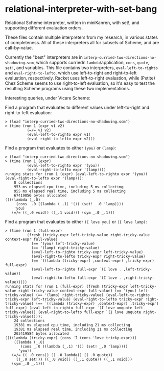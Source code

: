 # relational-interpreter-with-set-bang
Relational Scheme interpreter, written in miniKanren, with set!, and supporting different evaluation orders.

These files contain multiple interpreters from my research, in various states of completeness.  All of these interpreters all for subsets of Scheme, and are call-by-value.

Currently the "best" interpreters are in `interp-curried-two-directions-no-shadowing.scm`, which supports curriedn `lambda`/application, `cons`, `quote`, `set!`, and variables.  This file contains two interpreters, `eval-left-to-righto` and `eval-right-to-lefto`, which use left-to-right and right-to-left evaluation, respectively.  Racket uses left-to-right evaluation, while (Petite) Chez Scheme seems to use right-to-left evaluation, so it's easy to test the resulting Scheme programs using these two implementations.

Interesting queries, under Vicare Scheme:

Find a program that evaluates to different values under left-to-right and right-to-left evaluation:

```
> (load "interp-curried-two-directions-no-shadowing.scm")
> (time (run 1 (expr v1 v2)
          (=/= v1 v2)
          (eval-left-to-righto expr v1)
          (eval-right-to-lefto expr v2)))
```

Find a program that evaluates to either `(you)` or `(lamp)`:

```
> (load "interp-curried-two-directions-no-shadowing.scm")
> (time (run 1 (expr)
          (eval-left-to-righto expr '(you))
          (eval-right-to-lefto expr '(lamp))))
running stats for (run 1 (expr) (eval-left-to-righto expr '(you)) (eval-right-to-lefto expr '(lamp))):
    8 collections
    953 ms elapsed cpu time, including 5 ms collecting
    955 ms elapsed real time, including 5 ms collecting
    67419856 bytes allocated
((((lambda (_.0)
     (cons _.0 ((lambda (_.1) '()) (set! _.0 'lamp))))
    'you)
   (=/= ((_.0 void)) ((_.1 void))) (sym _.0 _.1)))
```

Find a program that evaluates to either `(I love you)` or `(I love lamp)`:

```
> (time (run 1 (full-expr)
          (fresh (tricky-expr left-tricky-value right-tricky-value context-expr full-value)
            (== '(you) left-tricky-value)
            (== '(lamp) right-tricky-value)
            (eval-left-to-righto tricky-expr left-tricky-value)
            (eval-right-to-lefto tricky-expr right-tricky-value)
            (== `((lambda (tricky-expr) ,context-expr) ,tricky-expr) full-expr)
            (eval-left-to-righto full-expr `(I love . ,left-tricky-value))
            (eval-right-to-lefto full-expr `(I love . ,right-tricky-value)))))
running stats for (run 1 (full-expr) (fresh (tricky-expr left-tricky-value right-tricky-value context-expr full-value) (== '(you) left-tricky-value) (== '(lamp) right-tricky-value) (eval-left-to-righto tricky-expr left-tricky-value) (eval-right-to-lefto tricky-expr right-tricky-value) (== `((lambda (tricky-expr) ,context-expr) ,tricky-expr) full-expr) (eval-left-to-righto full-expr `(I love unquote left-tricky-value)) (eval-right-to-lefto full-expr `(I love unquote right-tricky-value)))):
    24 collections
    19381 ms elapsed cpu time, including 21 ms collecting
    19381 ms elapsed real time, including 21 ms collecting
    203419584 bytes allocated
((((lambda (tricky-expr) (cons 'I (cons 'love tricky-expr)))
    ((lambda (_.0)
       (cons _.0 ((lambda (_.1) '()) (set! _.0 'lamp))))
      'you))
   (=/= ((_.0 cons)) ((_.0 lambda)) ((_.0 quote))
     ((_.0 set!)) ((_.0 void)) ((_.1 quote)) ((_.1 void)))
   (sym _.0 _.1)))
```